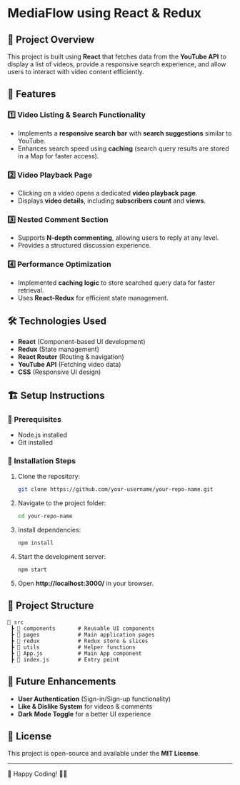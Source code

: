 # MediaFlow using React & Redux

## 📌 Project Overview
This project is built using **React** that fetches data from the **YouTube API** to display a list of videos, provide a responsive search experience, and allow users to interact with video content efficiently.

## 🚀 Features
### 1️⃣ **Video Listing & Search Functionality**
- Implements a **responsive search bar** with **search suggestions** similar to YouTube.
- Enhances search speed using **caching** (search query results are stored in a Map for faster access).

### 2️⃣ **Video Playback Page**
- Clicking on a video opens a dedicated **video playback page**.
- Displays **video details**, including **subscribers count** and **views**.

### 3️⃣ **Nested Comment Section**
- Supports **N-depth commenting**, allowing users to reply at any level.
- Provides a structured discussion experience.

### 4️⃣ **Performance Optimization**
- Implemented **caching logic** to store searched query data for faster retrieval.
- Uses **React-Redux** for efficient state management.

## 🛠️ Technologies Used
- **React** (Component-based UI development)
- **Redux** (State management)
- **React Router** (Routing & navigation)
- **YouTube API** (Fetching video data)
- **CSS** (Responsive UI design)

## 🏗️ Setup Instructions
### 🔹 Prerequisites
- Node.js installed
- Git installed

### 🔹 Installation Steps
1. Clone the repository:
   ```sh
   git clone https://github.com/your-username/your-repo-name.git
   ```
2. Navigate to the project folder:
   ```sh
   cd your-repo-name
   ```
3. Install dependencies:
   ```sh
   npm install
   ```
4. Start the development server:
   ```sh
   npm start
   ```
5. Open **http://localhost:3000/** in your browser.

## 📂 Project Structure
```
📁 src
 ┣ 📁 components       # Reusable UI components
 ┣ 📁 pages            # Main application pages
 ┣ 📁 redux            # Redux store & slices
 ┣ 📁 utils            # Helper functions
 ┣ 📜 App.js           # Main App component
 ┣ 📜 index.js         # Entry point
```

## 🌟 Future Enhancements
- **User Authentication** (Sign-in/Sign-up functionality)
- **Like & Dislike System** for videos & comments
- **Dark Mode Toggle** for a better UI experience

## 📜 License
This project is open-source and available under the **MIT License**.

---

🚀 Happy Coding! 🎥🎶

